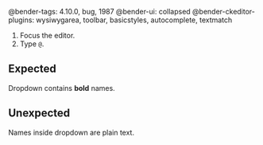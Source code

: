 @bender-tags: 4.10.0, bug, 1987
@bender-ui: collapsed
@bender-ckeditor-plugins: wysiwygarea, toolbar, basicstyles, autocomplete, textmatch

1. Focus the editor.
1. Type `@`.

## Expected

Dropdown contains **bold** names.

## Unexpected

Names inside dropdown are plain text.
